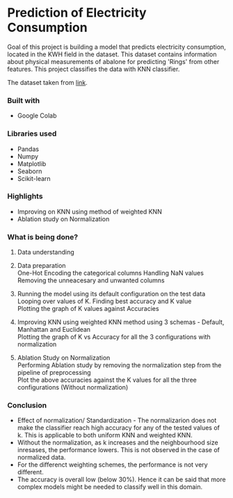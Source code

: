 # Prediction of Electricity Consumption 

Goal of this project is building a model that predicts electricity consumption, located in the KWH field in the dataset.
This dataset contains information about physical measurements of abalone for predicting 'Rings' from other features. This project classifies the data with KNN classifier. 

The dataset taken from [link](https://www.eia.gov/consumption/residential/data/2009/index.php?view=mic).

### Built with

* Google Colab

### Libraries used 
* Pandas
* Numpy
* Matplotlib
* Seaborn
* Scikit-learn 

### Highlights
* Improving on KNN using method of weighted KNN
* Ablation study on Normalization


### What is being done?
1)	Data understanding  <br>

2)	Data preparation <br>
    One-Hot Encoding the categorical columns
    Handling NaN values
    Removing the unneacesary and unwanted columns

3)	Running the model using its default configuration on the test data <br>
    Looping over values of K. Finding best accuracy and K value <br>
    Plotting the graph of K values against Accuracies <br>

4)  Improving KNN using weighted KNN method using 3 schemas - Default, Manhattan and Euclidean	 <br>
    Plotting the graph of K vs Accuracy for all the 3 configurations with normalization <br>

5)	Ablation Study on Normalization <br>
    Performing Ablation study by removing the normalization step from the pipeline of preprocessing <br>
    Plot the above accuracies against the K values for all the three configurations (Without normalization) <br>

### Conclusion
*   Effect of normalization/ Standardization - The normalizarion does not make the classifier reach high accuracy for any of the tested values of k. This is applicable to both uniform KNN and weighted KNN. <br>
*   Without the normalization, as k increases and the neighbourhood size inresases, the performance lowers. This is not observed in the case of normalized data.<br>
*   For the differenct weighting schemes, the performance is not very different. <br>
*   The accuracy is overall low (below 30%). Hence it can be said that more complex models might be needed to classify well in this domain. <br>